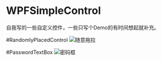 # WPFSimpleControl
自我写的一些自定义控件，一些只写个Demo的有时间想起就补充。

#RandomlyPlacedControl
![随意拖拉](https://user-images.githubusercontent.com/41409915/182990804-e42c5335-b5d3-4d18-bf2a-db4518986b36.gif)

#PasswordTextBox
![密码框](https://user-images.githubusercontent.com/41409915/182990818-e00bdb44-c3cf-4d3a-8b3c-a1ed4dfcd620.gif)
